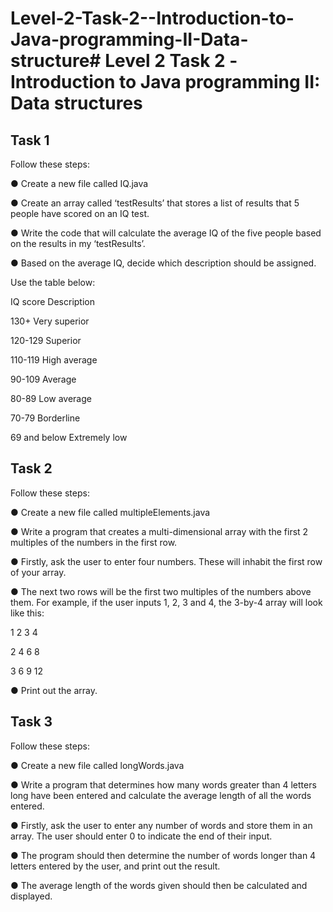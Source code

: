 # Level-2-Task-2--Introduction-to-Java-programming-II-Data-structure# Level 2 Task 2 -Introduction to Java programming II: Data structures

## Task 1

Follow these steps:

● Create a new file called IQ.java

● Create an array called ‘testResults’ that stores a list of results that 5 people have scored on an IQ test.

● Write the code that will calculate the average IQ of the five people based on the results in my ‘testResults’.

● Based on the average IQ, decide which description should be assigned.

Use the table below:

IQ score Description

130+ Very superior

120-129 Superior

110-119 High average

90-109 Average

80-89 Low average

70-79 Borderline

69 and below Extremely low

## Task 2

Follow these steps:

● Create a new file called multipleElements.java

● Write a program that creates a multi-dimensional array with the first 2 multiples of the numbers in the first row.

● Firstly, ask the user to enter four numbers. These will inhabit the first row of your array.

● The next two rows will be the first two multiples of the numbers above them. For example, if the user inputs 1, 2, 3 and 4, the 3-by-4 array will look like this:

1 2 3 4

2 4 6 8

3 6 9 12

● Print out the array.

## Task 3

Follow these steps:

● Create a new file called longWords.java

● Write a program that determines how many words greater than 4 letters long have been entered and calculate the average length of all the words entered.

● Firstly, ask the user to enter any number of words and store them in an array. The user should enter 0 to indicate the end of their input.

● The program should then determine the number of words longer than 4 letters entered by the user, and print out the result.

● The average length of the words given should then be calculated and displayed.
